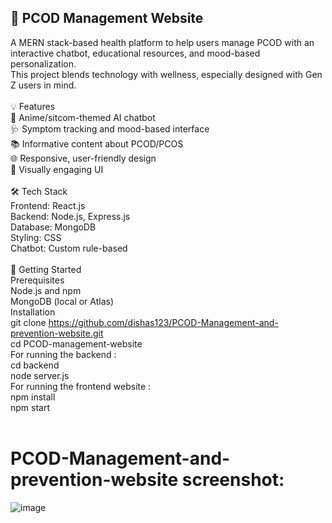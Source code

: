 
## 🌸 PCOD Management Website <br>
A MERN stack-based health platform to help users manage PCOD with an interactive chatbot, educational resources, and mood-based personalization. <br>
This project blends technology with wellness, especially designed with Gen Z users in mind.<br>
<br>
💡 Features<br>
🧠 Anime/sitcom-themed AI chatbot<br>
🩺 Symptom tracking and mood-based interface<br>
📚 Informative content about PCOD/PCOS<br>
🌐 Responsive, user-friendly design<br>
🎨 Visually engaging UI<br>
<br>
🛠 Tech Stack<br>
Frontend: React.js<br>
Backend: Node.js, Express.js<br>
Database: MongoDB<br>
Styling: CSS<br>
Chatbot: Custom rule-based <br>
<br>
🚀 Getting Started<br>
Prerequisites<br>
Node.js and npm<br>
MongoDB (local or Atlas)<br>
Installation<br>
git clone https://github.com/dishas123/PCOD-Management-and-prevention-website.git <br>
cd PCOD-management-website<br>
For running the backend :<br>
cd backend<br>
node server.js<br>
For running the frontend website :<br>
npm install<br>
npm start<br>
<br>
# PCOD-Management-and-prevention-website screenshot:
![image](https://github.com/user-attachments/assets/6328129c-5977-465a-9592-48b97a9c5995)



